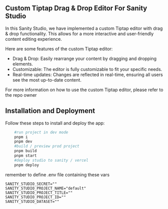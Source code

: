 ## Custom Tiptap Drag & Drop Editor For Sanity Studio

In this Sanity Studio, we have implemented a custom Tiptap editor with drag & drop functionality. This allows for a more interactive and user-friendly content editing experience.

Here are some features of the custom Tiptap editor:

- Drag & Drop: Easily rearrange your content by dragging and dropping elements.
- Customizable: The editor is fully customizable to fit your specific needs.
- Real-time updates: Changes are reflected in real-time, ensuring all users see the most up-to-date content.

For more information on how to use the custom Tiptap editor, please refer to the repo owner

## Installation and Deployment

Follow these steps to install and deploy the app:

```zsh
    #run project in dev mode
    pnpm i
    pnpm dev
    #build / preview prod project
    pnpm build
    pnpm start
    #deploy studio to sanity / vercel
    pnpm deploy
```

remember to define .env file containing these vars

```.env
SANITY_STUDIO_SECRET=""
SANITY_STUDIO_PROJECT_NAME="default"
SANITY_STUDIO_PROJECT_TITLE=""
SANITY_STUDIO_PROJECT_ID=""
SANITY_STUDIO_DATASET=""
```
